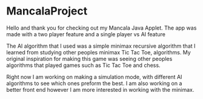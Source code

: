 # MancalaProject
Hello and thank you for checking out my Mancala Java Applet.
The app was made with a two player feature and a single player vs AI feature

The AI algorithm that I used was a simple minimax recursive algorithm that I learned from studying other peoples minimax Tic Tac Toe, algorithms. My original inspiration for making this game was seeing other peoples algorithms that played games such as Tic Tac Toe and chess.

Right now I am working on making a simulation mode, with different AI algorithms to see which ones preform the best. I am also working on a better front end however I am more interested in working with the minimax.
